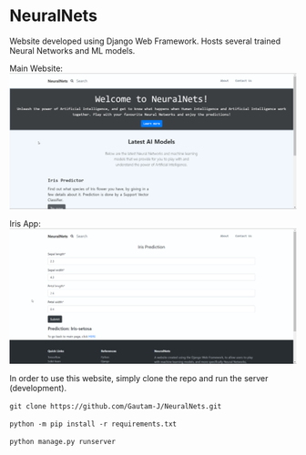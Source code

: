 # NeuralNets
Website developed using Django Web Framework. Hosts several trained Neural Networks and ML models.

Main Website:
![Main Website](readme_media/home.png)

Iris App:
![Iris App](readme_media/iris.png)

In order to use this website, simply clone the repo and run the server (development).

`git clone https://github.com/Gautam-J/NeuralNets.git`

`python -m pip install -r requirements.txt`

`python manage.py runserver`
